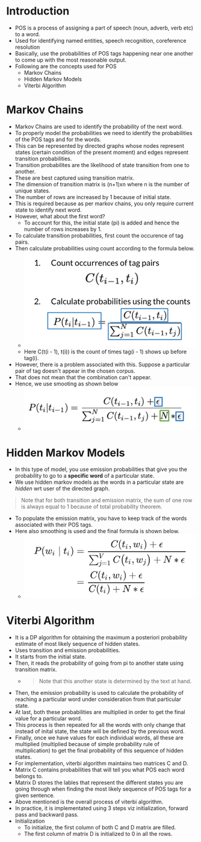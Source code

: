 # Introduction
* POS is a process of assigning a part of speech (noun, adverb, verb etc) to a word.
* Used for identifying named entities, speech recognition, coreference resolution
* Basically, use the probabilities of POS tags happening near one another to come up with the most reasonable output.
* Following are the concepts used for POS
    * Markov Chains
    * Hidden Markov Models
    * Viterbi Algorithm

# Markov Chains
* Markov Chains are used to identify the probability of the next word.
* To properly model the probabilities we need to identify the probabilities of the POS tags and for the words.
* This can be represented by directed graphs whose nodes represent states (certain condition of the present moment) and edges represent transition probabilities.
* Transition probabilites are the likelihood of state transition from one to another.
* These are best captured using transition matrix.
* The dimension of transition matrix is (n+1)xn where n is the number of unique states.
* The number of rows are increased by 1 because of initial state.
* This is required because as per markov chains, you only require current state to identify next word.
* However, what about the first word?
    * To account for this, the initial state (pi) is added and hence the number of rows increases by 1.
* To calculate transition probabilities, first count the occurence of tag pairs.
* Then calculate probabilities using count according to the formula below.
    * ![](./assets/images/2022-06-29-13-04-41.png)
    * Here C(t(i - 1), t(i)) is the count of times tag(i - 1) shows up before tag(i).
* However, there is a problem associated with this. Suppose a particular pair of tag doesn't appear in the chosen corpus.
* That does not mean that the combination can't appear.
* Hence, we use smooting as shown below
    * ![](./assets/images/2022-06-29-13-07-39.png)

# Hidden Markov Models
* In this type of model, you use emission probabilities that give you the probability to go to a **specific word** of a particular state.
* We use hidden markov models as the words in a particular state are *hidden* wrt user of the directed graph.

> Note that for both transition and emission matrix, the sum of one row is always equal to 1 because of total probability theorem.
* To populate the emission matrix, you have to keep track of the words associated with their POS tags.
* Here also smoothing is used and the final formula is shown below.
    * ![](./assets/images/2022-06-29-13-08-54.png)

# Viterbi Algorithm
* It is a DP algorithm for obtaining the maximum a posteriori probability estimate of most likely sequence of hidden states.
* Uses transition and emission probabilities.
* It starts from the initial state.
* Then, it reads the probability of going from pi to another state using transition matrix.
    * > Note that this another state is determined by the text at hand.
* Then, the emission probability is used to calculate the probability of reaching a particular word under consideration from that particular state.
* At last, both these probabilities are multiplied in order to get the final value for a particular word.
* This process is then repeated for  all the words with only change that instead of inital state, the state will be defined by the previous word.
* Finally, once we have values for each individual words, all these are multiplied (multiplied because of simple probability rule of multiplication) to get the final probability of this sequence of hidden states.
* For implementation, viterbi algorithm maintains two matrices C and D.
* Matrix C contains probabilities that will tell you what POS each word belongs to.
* Matrix D stores the lables that represent the different states you are going through when finding the most likely sequence of POS tags for a given sentence.
* Above mentioned is the overall process of viterbi algorithm.
* In practice, it is implementated using 3 steps viz initialization, forward pass and backward pass.
* Initialization
    * To initialize, the first column of both C and D matrix are filled.
    * The first column of matrix D is initialized to 0 in all the rows. 